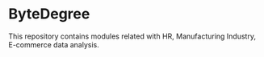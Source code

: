 # ByteDegree
This repository contains modules related with HR, Manufacturing Industry, E-commerce data analysis.
